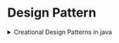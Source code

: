 # Design Pattern

<!-- <details>
    <summary>Expand contents</summary>
</details> -->

<details>
<summary>Creational Design Patterns in java</summary>


<details>
    <summary> Singleton Design Pattern</summary>
- Đảm bảo rằng 1 lớp (class) sẽ chỉ có 1 instance duy nhất <br>
- Cung cấp 1 điểm truy cập global đến instance đó, Singleton cũng giống như biến toàn cục, nó cho phép bạn truy cập đến 1 số object ở bất kỳ đâu trong chương trình, tuy nhiên nó cũng bảo vệ instance đó tránh khỏi việc bị ghi đè bởi code khác. <br>
-  Các đối tượng Facade và State cũng thường là Singleton. <br>
</details>

<details>
<summary> Abstract Factory Design Pattern</summary>

</details>

<details>
<summary> Builder Design Pattern</summary>

</details>

<details>
<summary> Prototype Design Pattern</summary>

</details>

<details>
<summary> Factory Method Design Patterns</summary>

</details>

</details>
